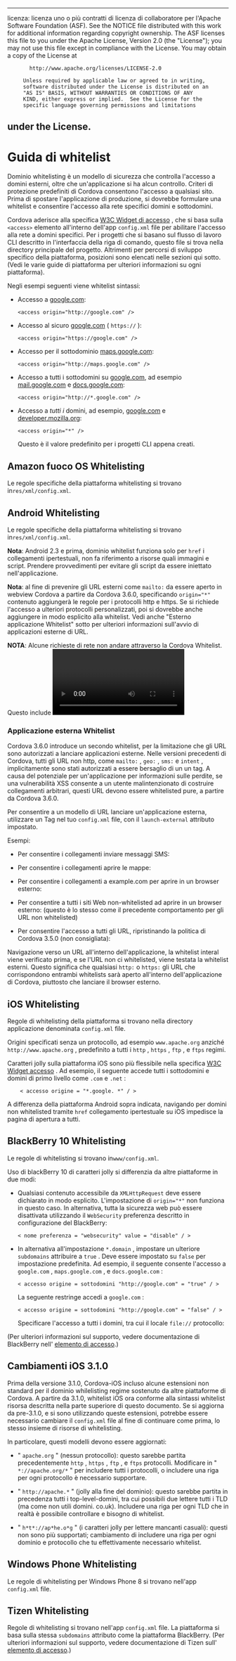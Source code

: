* * *

licenza: licenza uno o più contratti di licenza di collaboratore per l'Apache Software Foundation (ASF). See the NOTICE file distributed with this work for additional information regarding copyright ownership. The ASF licenses this file to you under the Apache License, Version 2.0 (the "License"); you may not use this file except in compliance with the License. You may obtain a copy of the License at

           http://www.apache.org/licenses/LICENSE-2.0
    
         Unless required by applicable law or agreed to in writing,
         software distributed under the License is distributed on an
         "AS IS" BASIS, WITHOUT WARRANTIES OR CONDITIONS OF ANY
         KIND, either express or implied.  See the License for the
         specific language governing permissions and limitations
    

## under the License.

# Guida di whitelist

Dominio whitelisting è un modello di sicurezza che controlla l'accesso a domini esterni, oltre che un'applicazione si ha alcun controllo. Criteri di protezione predefiniti di Cordova consentono l'accesso a qualsiasi sito. Prima di spostare l'applicazione di produzione, si dovrebbe formulare una whitelist e consentire l'accesso alla rete specifici domini e sottodomini.

Cordova aderisce alla specifica [W3C Widget di accesso][1] , che si basa sulla `<access>` elemento all'interno dell'app `config.xml` file per abilitare l'accesso alla rete a domini specifici. Per i progetti che si basano sul flusso di lavoro CLI descritto in l'interfaccia della riga di comando, questo file si trova nella directory principale del progetto. Altrimenti per percorsi di sviluppo specifico della piattaforma, posizioni sono elencati nelle sezioni qui sotto. (Vedi le varie guide di piattaforma per ulteriori informazioni su ogni piattaforma).

 [1]: http://www.w3.org/TR/widgets-access/

Negli esempi seguenti viene whitelist sintassi:

*   Accesso a [google.com][2]:
    
        <access origin="http://google.com" />
        

*   Accesso al sicuro [google.com][3] ( `https://` ):
    
        <access origin="https://google.com" />
        

*   Accesso per il sottodominio [maps.google.com][4]:
    
        <access origin="http://maps.google.com" />
        

*   Accesso a tutti i sottodomini su [google.com][2], ad esempio [mail.google.com][5] e [docs.google.com][6]:
    
        <access origin="http://*.google.com" />
        

*   Accesso a *tutti i* domini, ad esempio, [google.com][2] e [developer.mozilla.org][7]:
    
        <access origin="*" />
        
    
    Questo è il valore predefinito per i progetti CLI appena creati.

 [2]: http://google.com
 [3]: https://google.com
 [4]: http://maps.google.com
 [5]: http://mail.google.com
 [6]: http://docs.google.com
 [7]: http://developer.mozilla.org

## Amazon fuoco OS Whitelisting

Le regole specifiche della piattaforma whitelisting si trovano in`res/xml/config.xml`.

## Android Whitelisting

Le regole specifiche della piattaforma whitelisting si trovano in`res/xml/config.xml`.

**Nota**: Android 2.3 e prima, dominio whitelist funziona solo per `href` i collegamenti ipertestuali, non fa riferimento a risorse quali immagini e script. Prendere provvedimenti per evitare gli script da essere iniettato nell'applicazione.

**Nota**: al fine di prevenire gli URL esterni come `mailto:` da essere aperto in webview Cordova a partire da Cordova 3.6.0, specificando `origin="*"` contenuto aggiungerà le regole per i protocolli http e https. Se si richiede l'accesso a ulteriori protocolli personalizzati, poi si dovrebbe anche aggiungere in modo esplicito alla whitelist. Vedi anche "Esterno applicazione Whitelist" sotto per ulteriori informazioni sull'avvio di applicazioni esterne di URL.

**NOTA**: Alcune richieste di rete non andare attraverso la Cordova Whitelist. Questo include <video> e <audio> resouces WebSocket connessioni (4.4 + Android) e possibilmente altre richieste non http. 4.4 + Android, è possibile includere un [CSP][8] intestazione nei documenti HTML per limitare l'accesso a tali risorse. Su vecchie versioni di Android, potrebbe non essere possibile limitarli.

 [8]: https://developer.mozilla.org/en-US/docs/Web/Security/CSP/Introducing_Content_Security_Policy

### Applicazione esterna Whitelist

Cordova 3.6.0 introduce un secondo whitelist, per la limitazione che gli URL sono autorizzati a lanciare applicazioni esterne. Nelle versioni precedenti di Cordova, tutti gli URL non http, come `mailto:` , `geo:` , `sms:` e `intent` , implicitamente sono stati autorizzati a essere bersaglio di un un <a>tag.</a> A causa del potenziale per un'applicazione per informazioni sulle perdite, se una vulnerabilità XSS consente a un utente malintenzionato di costruire collegamenti arbitrari, questi URL devono essere whitelisted pure, a partire da Cordova 3.6.0.

Per consentire a un modello di URL lanciare un'applicazione esterna, utilizzare un <access> Tag nel tuo `config.xml` file, con il `launch-external` attributo impostato.

Esempi:

*   Per consentire i collegamenti inviare messaggi SMS:
    
    <access origin="sms:*" launch-external="yes" />

*   Per consentire i collegamenti aprire le mappe:
    
    <access origin="geo:*" launch-external="yes" />

*   Per consentire i collegamenti a example.com per aprire in un browser esterno:
    
    <access origin="http://example.com/*" launch-external="yes" />

*   Per consentire a tutti i siti Web non-whitelisted ad aprire in un browser esterno: (questo è lo stesso come il precedente comportamento per gli URL non whitelisted)
    
    <access origin="http://*" launch-external="yes" /> <access origin="https://*" launch-external="yes" />

*   Per consentire l'accesso a tutti gli URL, ripristinando la politica di Cordova 3.5.0 (non consigliata):
    
    <access origin="*" launch-external="yes" />

Navigazione verso un URL all'interno dell'applicazione, la whitelist interal viene verificato prima, e se l'URL non ci whitelisted, viene testata la whitelist esterni. Questo significa che qualsiasi `http:` o `https:` gli URL che corrispondono entrambi whitelists sarà aperto all'interno dell'applicazione di Cordova, piuttosto che lanciare il browser esterno.

## iOS Whitelisting

Regole di whitelisting della piattaforma si trovano nella directory applicazione denominata `config.xml` file.

Origini specificati senza un protocollo, ad esempio `www.apache.org` anziché `http://www.apache.org` , predefinito a tutti i `http` , `https` , `ftp` , e `ftps` regimi.

Caratteri jolly sulla piattaforma iOS sono più flessibile nella specifica [W3C Widget accesso][1] . Ad esempio, il seguente accede tutti i sottodomini e domini di primo livello come `.com` e `.net` :

        < accesso origine = "*.google. *" / >
    

A differenza della piattaforma Android sopra indicata, navigando per domini non whitelisted tramite `href` collegamento ipertestuale su iOS impedisce la pagina di apertura a tutti.

## BlackBerry 10 Whitelisting

Le regole di whitelisting si trovano in`www/config.xml`.

Uso di blackBerry 10 di caratteri jolly si differenzia da altre piattaforme in due modi:

*   Qualsiasi contenuto accessibile da `XMLHttpRequest` deve essere dichiarato in modo esplicito. L'impostazione di `origin="*"` non funziona in questo caso. In alternativa, tutta la sicurezza web può essere disattivata utilizzando il `WebSecurity` preferenza descritto in configurazione del BlackBerry:
    
        < nome preferenza = "websecurity" value = "disable" / >
        

*   In alternativa all'impostazione `*.domain` , impostare un ulteriore `subdomains` attribuire a `true` . Deve essere impostato su `false` per impostazione predefinita. Ad esempio, il seguente consente l'accesso a `google.com` , `maps.google.com` , e `docs.google.com` :
    
        < accesso origine = sottodomini "http://google.com" = "true" / >
        
    
    La seguente restringe accedi a `google.com` :
    
        < accesso origine = sottodomini "http://google.com" = "false" / >
        
    
    Specificare l'accesso a tutti i domini, tra cui il locale `file://` protocollo:
    
    <access origin="*" subdomains="true" />

(Per ulteriori informazioni sul supporto, vedere documentazione di BlackBerry nell' [elemento di accesso][9].)

 [9]: https://developer.blackberry.com/html5/documentation/ww_developing/Access_element_834677_11.html

## Cambiamenti iOS 3.1.0

Prima della versione 3.1.0, Cordova-iOS incluso alcune estensioni non standard per il dominio whilelisting regime sostenuto da altre piattaforme di Cordova. A partire da 3.1.0, whitelist iOS ora conforme alla sintassi whitelist risorsa descritta nella parte superiore di questo documento. Se si aggiorna da pre-3.1.0, e si sono utilizzando queste estensioni, potrebbe essere necessario cambiare il `config.xml` file al fine di continuare come prima, lo stesso insieme di risorse di whitelisting.

In particolare, questi modelli devono essere aggiornati:

*   " `apache.org` " (nessun protocollo): questo sarebbe partita precedentemente `http` , `https` , `ftp` , e `ftps` protocolli. Modificare in " `*://apache.org/*` " per includere tutti i protocolli, o includere una riga per ogni protocollo è necessario supportare.

*   " `http://apache.*` " (jolly alla fine del dominio): questo sarebbe partita in precedenza tutti i top-level-domini, tra cui possibili due lettere tutti i TLD (ma come non utili domini. co.uk). Includere una riga per ogni TLD che in realtà è possibile controllare e bisogno di whitelist.

*   " `h*t*://ap*he.o*g` " (i caratteri jolly per lettere mancanti casuali): questi non sono più supportati; cambiamento di includere una riga per ogni dominio e protocollo che tu effettivamente necessario whitelist.

## Windows Phone Whitelisting

Le regole di whitelisting per Windows Phone 8 si trovano nell'app `config.xml` file.

## Tizen Whitelisting

Regole di whitelisting si trovano nell'app `config.xml` file. La piattaforma si basa sulla stessa `subdomains` attributo come la piattaforma BlackBerry. (Per ulteriori informazioni sul supporto, vedere documentazione di Tizen sull' [elemento di accesso][10].)

 [10]: https://developer.tizen.org/help/index.jsp?topic=%2Forg.tizen.web.appprogramming%2Fhtml%2Fide_sdk_tools%2Fconfig_editor_w3celements.htm